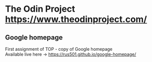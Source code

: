 # The Odin Project https://www.theodinproject.com/
## Google homepage
First assignment of TOP - copy of Google homepage <br>
Available live here -> https://rus501.github.io/google-homepage/


